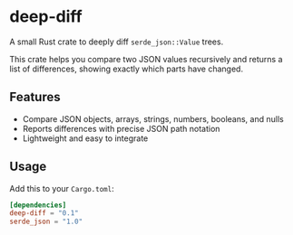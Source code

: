 # deep-diff

A small Rust crate to deeply diff `serde_json::Value` trees.

This crate helps you compare two JSON values recursively and returns a list of differences, showing exactly which parts have changed.

## Features

- Compare JSON objects, arrays, strings, numbers, booleans, and nulls
- Reports differences with precise JSON path notation
- Lightweight and easy to integrate

## Usage

Add this to your `Cargo.toml`:

```toml
[dependencies]
deep-diff = "0.1"
serde_json = "1.0"
```
